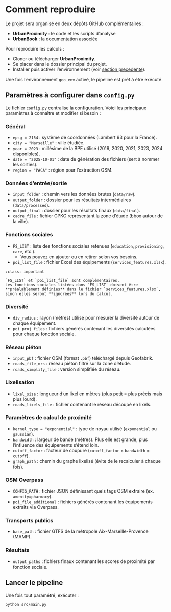 ﻿# **Comment reproduire**

Le projet sera organisé en deux dépôts GitHub complémentaires :  
- **UrbanProximity** : le code et les scripts d’analyse  
- **UrbanBook** : la documentation associée  

Pour reproduire les calculs :  
- Cloner ou télécharger **UrbanProximity**.  
- Se placer dans le dossier principal du projet.  
- Installer puis activer l’environnement (voir [section precedente](environnement.md)).

Une fois l’environnement `geo_env` activé, le pipeline est prêt à être exécuté.

## **Paramètres à configurer dans** `config.py`

Le fichier `config.py` centralise la configuration. Voici les principaux paramètres à connaître et modifier si besoin :

### **Général**
- `epsg = 2154` : système de coordonnées (Lambert 93 pour la France).  
- `city = "Marseille"` : ville étudiée.  
- `year = 2023` : millésime de la BPE utilisé (2019, 2020, 2021, 2023, 2024 disponibles).  
- `date = "2025-10-01"` : date de génération des fichiers (sert à nommer les sorties).  
- `region = "PACA"` : région pour l’extraction OSM.  

### **Données d’entrée/sortie**
- `input_folder` : chemin vers les données brutes (`data/raw`).  
- `output_folder` : dossier pour les résultats intermédiaires (`data/processed`).  
- `output_final` : dossier pour les résultats finaux (`data/final`).  
- `cadre_file` : fichier GPKG représentant la zone d’étude (bbox autour de la ville).  

### **Fonctions sociales**

- `FS_LIST` : liste des fonctions sociales retenues (`education`, `provisioning`, `care`, etc.).  
  - Vous pouvez en ajouter ou en retirer selon vos besoins.  
- `poi_list_file` : fichier Excel des équipements (`services_features.xlsx`).  

```{admonition} Remarque
:class: important

`FS_LIST` et `poi_list_file` sont complémentaires.  
Les fonctions sociales listées dans `FS_LIST` doivent être **préalablement définies** dans le fichier `services_features.xlsx`, sinon elles seront **ignorées** lors du calcul.
```

### **Diversité**
- `div_radius` : rayon (mètres) utilisé pour mesurer la diversité autour de chaque équipement.  
- `poi_proj_files` : fichiers générés contenant les diversités calculées pour chaque fonction sociale.  

### **Réseau piéton**
- `input_pbf` : fichier OSM (format `.pbf`) téléchargé depuis Geofabrik.  
- `roads_file_mrs` : réseau piéton filtré sur la zone d’étude.  
- `roads_simplify_file` : version simplifiée du réseau.  

### **Lixelisation**
- `lixel_size` : longueur d’un lixel en mètres (plus petit = plus précis mais plus lourd).  
- `roads_lixels_file` : fichier contenant le réseau découpé en lixels.  

### **Paramètres de calcul de proximité**
- `kernel_type = "exponential"` : type de noyau utilisé (`exponential` ou `gaussian`).  
- `bandwidth` : largeur de bande (mètres). Plus elle est grande, plus l’influence des équipements s’étend loin.  
- `cutoff_factor` : facteur de coupure (`cutoff_factor` × `bandwidth`  = `cutoff`).  
- `graph_path` : chemin du graphe lixelisé (évite de le recalculer à chaque fois).  

### **OSM Overpass**
- `CONFIG_PATH` : fichier JSON définissant quels tags OSM extraire (ex. `amenity=pharmacy`).  
- `poi_file_additional` : fichiers générés contenant les équipements extraits via Overpass.  

### **Transports publics**
- `base_path` : fichier GTFS de la métropole Aix-Marseille-Provence (MAMP).  

### **Résultats**
- `output_paths` : fichiers finaux contenant les scores de proximité par fonction sociale.  



## **Lancer le pipeline**

Une fois tout paramétré, exécuter :  

```bash
python src/main.py
```
